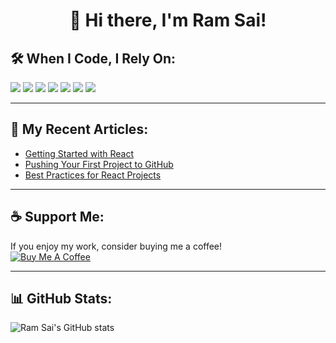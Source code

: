 <h1 align="center">👋 Hi there, I'm Ram Sai!</h1>

## 🛠 When I Code, I Rely On:
<p align="left">
  <img src="https://img.shields.io/badge/HTML5-E34F26?style=flat&logo=html5&logoColor=white" />
  <img src="https://img.shields.io/badge/CSS3-1572B6?style=flat&logo=css3&logoColor=white" />
  <img src="https://img.shields.io/badge/JavaScript-F7DF1E?style=flat&logo=javascript&logoColor=black" />
  <img src="https://img.shields.io/badge/React-61DAFB?style=flat&logo=react&logoColor=black" />
  <img src="https://img.shields.io/badge/Next.js-000000?style=flat&logo=next.js&logoColor=white" />
  <img src="https://img.shields.io/badge/Node.js-339933?style=flat&logo=node.js&logoColor=white" />
  <img src="https://img.shields.io/badge/Docker-2496ED?style=flat&logo=docker&logoColor=white" />
</p>

---

## 📄 My Recent Articles:
- [Getting Started with React](#)
- [Pushing Your First Project to GitHub](#)
- [Best Practices for React Projects](#)

---

## ☕ Support Me:
If you enjoy my work, consider buying me a coffee!  
[![Buy Me A Coffee](https://img.shields.io/badge/Buy%20Me%20A%20Coffee-F16061?style=flat&logo=buy-me-a-coffee&logoColor=white)](https://www.buymeacoffee.com/YOUR_USERNAME)

---

## 📊 GitHub Stats:
![Ram Sai's GitHub stats](https://github-readme-stats.vercel.app/api?username=YOUR_USERNAME&show_icons=true&theme=dark)
